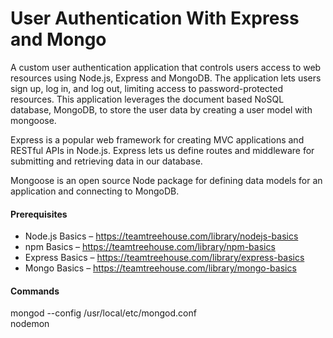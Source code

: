 # User Authentication With Express and Mongo

A custom user authentication application that controls users access to web resources using Node.js, Express and MongoDB. The application lets users sign up, log in, and log out, limiting access to password-protected resources. This application leverages the document based NoSQL database, MongoDB, to store the user data by creating a user model with mongoose.

Express is a popular web framework for creating MVC applications and RESTful APIs in Node.js.  Express lets us define routes and middleware for submitting and retrieving data in our database.

Mongoose is an open source Node package for defining data models for an application and connecting to MongoDB.

#### Prerequisites
- Node.js Basics – https://teamtreehouse.com/library/nodejs-basics
- npm Basics – https://teamtreehouse.com/library/npm-basics
- Express Basics – https://teamtreehouse.com/library/express-basics
- Mongo Basics – https://teamtreehouse.com/library/mongo-basics

#### Commands
mongod --config /usr/local/etc/mongod.conf  
nodemon
